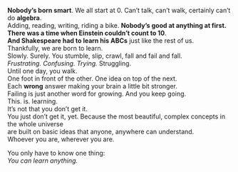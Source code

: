 
 <!DOCTYPE HTML>
<html>
    <head>
        <title>You can learn text tags</title>
        <meta charset="utf-8">
    </head>
    <body>
        <p>
        <strong>Nobody’s born smart</strong>. We all start at 0. Can’t talk, can’t walk, certainly can’t do <strong>algebra</strong>.<br>
        Adding, reading, writing, riding a bike. <strong>Nobody’s good at anything at first.</strong><br>
        <strong>There was a time when Einstein couldn’t count to 10</strong>.<br>
       <strong> And Shakespeare had to learn his ABCs</strong> just like the rest of us.<br>
        Thankfully, we are born to learn.<br>
        Slowly. Surely. You stumble, slip, crawl, fall and fail and fall.<br>
        <em>Frustrating. Confusing. Trying.</em> Struggling.<br>
        Until one day, you walk.<br>
        One foot in front of the other. One idea on top of the next.<br>
        Each <strong>wrong</strong> answer making your brain a little bit stronger.<br>
        Failing is just another word for growing. And you keep going.<br>
        This. is. learning.<br>
        It’s not that you don’t get it. <br>
        You just don’t get it, yet.
        Because the most beautiful, complex concepts in the whole universe<br>
        are built on basic ideas that anyone, anywhere can understand.<br>
        Whoever you are, wherever you are.<br>
       <p> </p>
        <p>
        You only have to know one thing:<br>
        <em>You can learn anything.</em>
        </p>
    </body>

    
</html>
               
